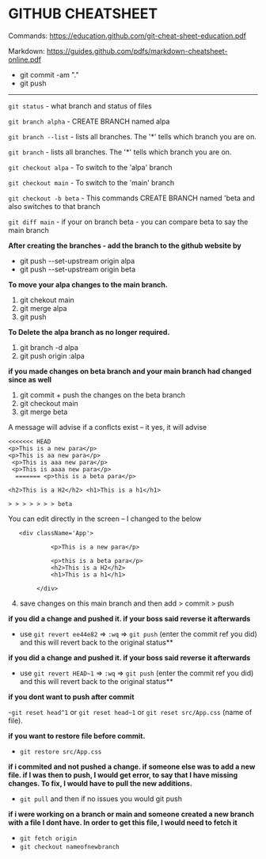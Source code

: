 # GITHUB CHEATSHEET

Commands: https://education.github.com/git-cheat-sheet-education.pdf

Markdown: https://guides.github.com/pdfs/markdown-cheatsheet-online.pdf

- git commit -am "."
- git push

---

`git status` - what branch and status of files

`git branch alpha` - CREATE BRANCH named alpa

`git branch --list` - lists all branches. The '\*' tells which branch you are
on.

`git branch` - lists all branches. The '\*' tells which branch you are on.

`git checkout alpa` - To switch to the 'alpa' branch

`git checkout main` - To switch to the 'main' branch

`git checkout -b beta` - This commands CREATE BRANCH named 'beta and also
switches to that branch

`git diff main` - if your on branch beta - you can compare beta to say the main
branch

**After creating the branches - add the branch to the github website by**

- git push --set-upstream origin alpa
- git push --set-upstream origin beta

**To move your alpa changes to the main branch.**

1. git chekout main
2. git merge alpa
3. git push

**To Delete the alpa branch as no longer required.**

1. git branch -d alpa
2. git push origin :alpa

**if you made changes on beta branch and your main branch had changed since as
well**

1. git commit + push the changes on the beta branch
2. git checkout main
3. git merge beta

A message will advise if a conflcts exist – it yes, it will advise

```
<<<<<<< HEAD
<p>This is a new para</p>
<p>This is aa new para</p>
 <p>This is aaa new para</p>
 <p>This is aaaa new para</p>
  ======= <p>this is a beta para</p>

<h2>This is a H2</h2> <h1>This is a h1</h1>

> > > > > > > beta

```

You can edit directly in the screen – I changed to the below

```
   <div className='App'>

            <p>This is a new para</p>

            <p>this is a beta para</p>
            <h2>This is a H2</h2>
            <h1>This is a h1</h1>

        </div>

```

4. save changes on this main branch and then add > commit > push

**if you did a change and pushed it. if your boss said reverse it afterwards**

- use `git revert ee44e82` => `:wq` => `git push` (enter the commit ref you did)
  and this will revert back to the original status\*\*

**if you did a change and pushed it. if your boss said reverse it afterwards**

- use `git revert HEAD~1` => `:wq` => `git push` (enter the commit ref you did)
  and this will revert back to the original status\*\*

**if you dont want to push after commit**

-`git reset head^1` or `git reset head~1` or `git reset src/App.css` (name of
file).

**if you want to restore file before commit.**

- `git restore src/App.css`

**if i commited and not pushed a change. if someone else was to add a new file.
if I was then to push, I would get error, to say that I have missing changes. To
fix, I would have to pull the new additions.**

- `git pull` and then if no issues you would git push

**if i were working on a branch or main and someone created a new branch with a
file I dont have. In order to get this file, I would need to fetch it**

- `git fetch origin`
- `git checkout nameofnewbranch`
